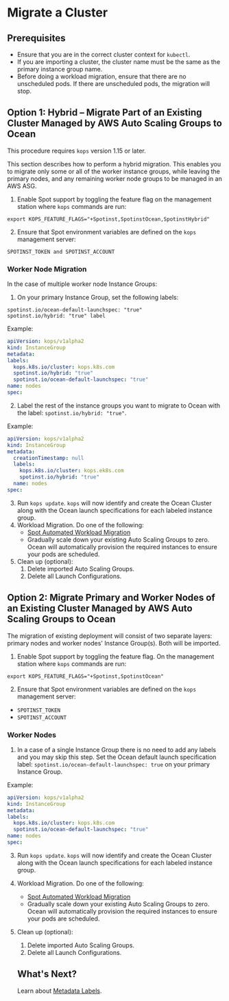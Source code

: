 # Migrate a Cluster

## Prerequisites

- Ensure that you are in the correct cluster context for `kubectl`.
- If you are importing a cluster, the cluster name must be the same as the primary instance group name.
- Before doing a workload migration, ensure that there are no unscheduled pods. If there are unscheduled pods, the migration will stop.

## Option 1: Hybrid – Migrate Part of an Existing Cluster Managed by AWS Auto Scaling Groups to Ocean

This procedure requires `kops` version 1.15 or later.

This section describes how to perform a hybrid migration. This enables you to migrate only some or all of the worker instance groups, while leaving the primary nodes, and any remaining worker node groups to be managed in an AWS ASG.

1. Enable Spot support by toggling the feature flag on the management station where `kops` commands are run:

`export KOPS_FEATURE_FLAGS="+Spotinst,SpotinstOcean,SpotinstHybrid"`

2. Ensure that Spot environment variables are defined on the `kops` management server:

`SPOTINST_TOKEN and SPOTINST_ACCOUNT`

### Worker Node Migration

In the case of multiple worker node Instance Groups:

1. On your primary Instance Group, set the following labels:

`spotinst.io/ocean-default-launchspec: "true"`  
`spotinst.io/hybrid: "true" label`

Example:

```yaml
apiVersion: kops/v1alpha2
kind: InstanceGroup
metadata:
labels:
  kops.k8s.io/cluster: kops.k8s.com
  spotinst.io/hybrid: "true"
  spotinst.io/ocean-default-launchspec: "true"
name: nodes
spec:
```

2. Label the rest of the instance groups you want to migrate to Ocean with the label:
   `spotinst.io/hybrid: "true"`.

Example:

```yaml
apiVersion: kops/v1alpha2
kind: InstanceGroup
metadata:
  creationTimestamp: null
  labels:
    kops.k8s.io/cluster: kops.ek8s.com
    spotinst.io/hybrid: "true"
  name: nodes
spec:
```

3. Run `kops update`. `kops` will now identify and create the Ocean Cluster along with the Ocean launch specifications for each labeled instance group.
4. Workload Migration. Do one of the following:
   - [Spot Automated Workload Migration](ocean/tutorials/migrate-workload)
   - Gradually scale down your existing Auto Scaling Groups to zero. Ocean will automatically provision the required instances to ensure your pods are scheduled.
5. Clean up (optional):
   1. Delete imported Auto Scaling Groups.
   2. Delete all Launch Configurations.

## Option 2: Migrate Primary and Worker Nodes of an Existing Cluster Managed by AWS Auto Scaling Groups to Ocean

The migration of existing deployment will consist of two separate layers: primary nodes and worker nodes' Instance Group(s). Both will be imported.

1. Enable Spot support by toggling the feature flag. On the management station where `kops` commands are run:

`export KOPS_FEATURE_FLAGS="+Spotinst,SpotinstOcean"`

2. Ensure that Spot environment variables are defined on the `kops` management server:

- `SPOTINST_TOKEN`
- `SPOTINST_ACCOUNT`

### Worker Nodes

1. In a case of a single Instance Group there is no need to add any labels and you may skip this step. Set the Ocean default launch specification label: `spotinst.io/ocean-default-launchspec: true` on your primary Instance Group.

Example:

```yaml
apiVersion: kops/v1alpha2
kind: InstanceGroup
metadata:
labels:
  kops.k8s.io/cluster: kops.k8s.com
  spotinst.io/ocean-default-launchspec: "true"
name: nodes
spec:
```

3. Run `kops update`. `kops` will now identify and create the Ocean Cluster along with the Ocean launch specifications for each labeled instance group.
4. Workload Migration. Do one of the following:
   - [Spot Automated Workload Migration](ocean/tutorials/migrate-workload)
   - Gradually scale down your existing Auto Scaling Groups to zero. Ocean will automatically provision the required instances to ensure your pods are scheduled.
5. Clean up (optional):
   1. Delete imported Auto Scaling Groups.
   2. Delete all Launch Configurations.

   ## What's Next?

   Learn about [Metadata Labels](elastigroup/tutorials/amazon-ecs/metadata-labels).
